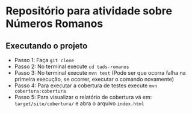 # Repositório para atividade sobre Números Romanos

## Executando o projeto 

- Passo 1: Faça ``git clone ``
- Passo 2: No terminal execute ``cd tads-romanos``
- Passo 3: No terminal execute ``mvn test`` (Pode ser que ocorra falha na primeira execução, se ocorrer, executar o comando novamente)
- Passo 4: Para executar a cobertura de testes execute ``mvn cobertura:cobertura`` 
- Passo 5: Para visualizar o relatório de cobertura vá em: ``target/site/cobertura/`` e abra o arquivo ``index.html``
